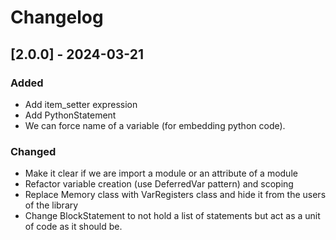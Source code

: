 # Changelog

## [2.0.0] - 2024-03-21

### Added

- Add item_setter expression
- Add PythonStatement
- We can force name of a variable (for embedding python code).

### Changed

- Make it clear if we are import a module or an attribute of a module
- Refactor variable creation (use DeferredVar pattern) and scoping
- Replace Memory class with VarRegisters class and hide it from the users of the library
- Change BlockStatement to not hold a list of statements but act as a unit of code as it should be.
